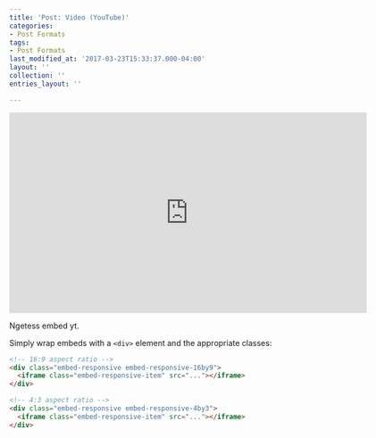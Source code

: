 ```yaml
---
title: 'Post: Video (YouTube)'
categories:
- Post Formats
tags:
- Post Formats
last_modified_at: '2017-03-23T15:33:37.000-04:00'
layout: ''
collection: ''
entries_layout: ''

---
```

<div class="embed-responsive embed-responsive-16by9">
<iframe width="640" height="360" src="https://www.youtube-nocookie.com/embed/l2Of1-d5E5o?controls=0&" frameborder="0" allowfullscreen></iframe>
</div>

Ngetess embed yt.

Simply wrap embeds with a `<div>` element and the appropriate classes:

```html
<!-- 16:9 aspect ratio -->
<div class="embed-responsive embed-responsive-16by9">
  <iframe class="embed-responsive-item" src="..."></iframe>
</div>

<!-- 4:3 aspect ratio -->
<div class="embed-responsive embed-responsive-4by3">
  <iframe class="embed-responsive-item" src="..."></iframe>
</div>
```